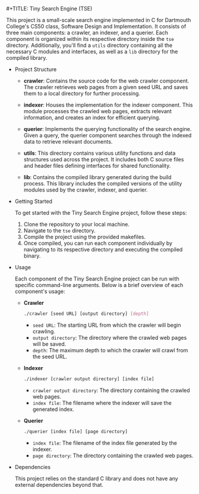 #+TITLE: Tiny Search Engine (TSE)

This project is a small-scale search engine implemented in C for Dartmouth College's CS50 class, Software Design and Implementation. It consists of three main components: a crawler, an indexer, and a querier. Each component is organized within its respective directory inside the `tse` directory. Additionally, you'll find a `utils` directory containing all the necessary C modules and interfaces, as well as a `lib` directory for the compiled library.

* Project Structure

  - **crawler**: Contains the source code for the web crawler component. The crawler retrieves web pages from a given seed URL and saves them to a local directory for further processing.
  
  - **indexer**: Houses the implementation for the indexer component. This module processes the crawled web pages, extracts relevant information, and creates an index for efficient querying.

  - **querier**: Implements the querying functionality of the search engine. Given a query, the querier component searches through the indexed data to retrieve relevant documents.

  - **utils**: This directory contains various utility functions and data structures used across the project. It includes both C source files and header files defining interfaces for shared functionality.

  - **lib**: Contains the compiled library generated during the build process. This library includes the compiled versions of the utility modules used by the crawler, indexer, and querier.

* Getting Started

  To get started with the Tiny Search Engine project, follow these steps:

  1. Clone the repository to your local machine.
  2. Navigate to the `tse` directory.
  3. Compile the project using the provided makefiles.
  4. Once compiled, you can run each component individually by navigating to its respective directory and executing the compiled binary.

* Usage

  Each component of the Tiny Search Engine project can be run with specific command-line arguments. Below is a brief overview of each component's usage:

  - **Crawler**

    ```bash
    ./crawler [seed URL] [output directory] [depth]
    ```

    - `seed URL`: The starting URL from which the crawler will begin crawling.
    - `output directory`: The directory where the crawled web pages will be saved.
    - `depth`: The maximum depth to which the crawler will crawl from the seed URL.

  - **Indexer**

    ```bash
    ./indexer [crawler output directory] [index file]
    ```

    - `crawler output directory`: The directory containing the crawled web pages.
    - `index file`: The filename where the indexer will save the generated index.

  - **Querier**

    ```bash
    ./querier [index file] [page directory]
    ```

    - `index file`: The filename of the index file generated by the indexer.
    - `page directory`: The directory containing the crawled web pages.

* Dependencies

  This project relies on the standard C library and does not have any external dependencies beyond that.

